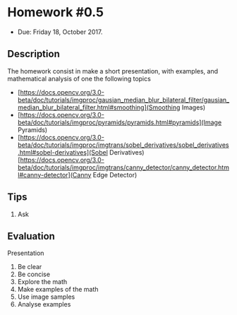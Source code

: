 # Homework #0.5


- Due: Friday 18, October 2017.

## Description

 The homework consist in make a short presentation, with examples, and mathematical analysis of one the following topics

- [https://docs.opencv.org/3.0-beta/doc/tutorials/imgproc/gausian_median_blur_bilateral_filter/gausian_median_blur_bilateral_filter.html#smoothing](Smoothing Images)
- [https://docs.opencv.org/3.0-beta/doc/tutorials/imgproc/pyramids/pyramids.html#pyramids](Image Pyramids)
- [https://docs.opencv.org/3.0-beta/doc/tutorials/imgproc/imgtrans/sobel_derivatives/sobel_derivatives.html#sobel-derivatives](Sobel Derivatives)
[https://docs.opencv.org/3.0-beta/doc/tutorials/imgproc/imgtrans/canny_detector/canny_detector.html#canny-detector](Canny Edge Detector)

## Tips

1. Ask

## Evaluation

Presentation

1. Be clear
2. Be concise
3. Explore the math
4. Make examples of the math
5. Use image samples
6. Analyse examples


